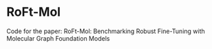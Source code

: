 # RoFt-Mol
Code for the paper: RoFt-Mol: Benchmarking Robust Fine-Tuning with Molecular Graph Foundation Models
